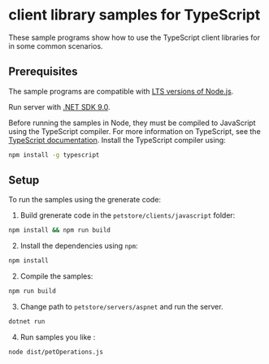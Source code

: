 # client library samples for TypeScript 

These sample programs show how to use the TypeScript client libraries for in some common scenarios.

## Prerequisites

The sample programs are compatible with [LTS versions of Node.js](https://github.com/nodejs/release#release-schedule).

Run server with [.NET SDK 9.0](https://dotnet.microsoft.com/en-us/download/dotnet/9.0).

Before running the samples in Node, they must be compiled to JavaScript using the TypeScript compiler. For more information on TypeScript, see the [TypeScript documentation](https://www.typescriptlang.org/docs/home.html). Install the TypeScript compiler using:


```bash
npm install -g typescript
```

## Setup

To run the samples using the grenerate code:

1. Build grenerate code in the `petstore/clients/javascript` folder:

```bash
npm install && npm run build
```
2. Install the dependencies using `npm`:

```bash
npm install
```
2. Compile the samples:

```bash
npm run build
```

3. Change path to `petstore/servers/aspnet` and run the server.

```bash
dotnet run
```

4. Run samples you like :

```bash
node dist/petOperations.js
```

